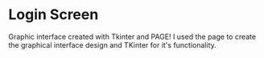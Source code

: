 # Login Screen
 Graphic interface created with Tkinter and PAGE!
 I used the page to create the graphical interface design and TKinter for it's functionality.
